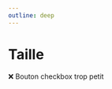 ```yaml
---
outline: deep
---
```


# Taille

<script setup lang="ts">
import BadCHeckBox from "../utils/BadCHeckBox.vue";

</script>

❌ Bouton checkbox trop petit

<BadCHeckBox />
